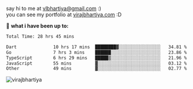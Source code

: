 say hi to me at [vlbhartiya@gmail.com](mailto:vlbhartiya@gmail.com) :)<br/>
you can see my portfolio at [virajbhartiya.com](https://virajbhartiya.com) :D<br/>


🚀 **what i have been up to:**

<!--START_SECTION:waka-->

```txt
Total Time: 28 hrs 45 mins

Dart              10 hrs 17 mins  ████████▓░░░░░░░░░░░░░░░░   34.81 %
Go                7 hrs 3 mins    ██████░░░░░░░░░░░░░░░░░░░   23.86 %
TypeScript        6 hrs 29 mins   █████▒░░░░░░░░░░░░░░░░░░░   21.96 %
JavaScript        55 mins         ▓░░░░░░░░░░░░░░░░░░░░░░░░   03.12 %
Other             49 mins         ▓░░░░░░░░░░░░░░░░░░░░░░░░   02.77 %
```

<!--END_SECTION:waka-->

<p align="left"> <img src="https://komarev.com/ghpvc/?username=virajbhartiya&color=blue" alt="virajbhartiya" /> </p>
